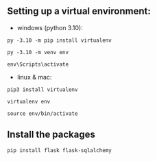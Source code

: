 
## Setting up a virtual environment: 

- windows (python 3.10):
```
py -3.10 -m pip install virtualenv
```
```
py -3.10 -m venv env
```
```
env\Scripts\activate
```

- linux & mac:
```
pip3 install virtualenv
```
```
virtualenv env
```
```
source env/bin/activate
```

## Install the packages
```
pip install flask flask-sqlalchemy
```

